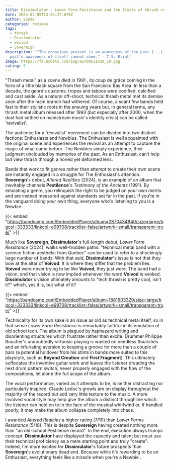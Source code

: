 ```yaml
---
title: Dissimulator - Lower Form Resistance and the limits of thrash revivalism
date: 2024-02-05T13:54:27.678Z
author: Snyde
categories: reviews
tags:
  - thrash
  - Dissimulator
  - Voivod
  - Sovereign
description: '"The conscious present is an awareness of the past (...) which the
  past’s awareness of itself cannot show." - T.S. Eliot'
image: https://f4.bcbits.com/img/a2700531410_10.jpg
rating: 5
---
```

"Thrash metal" as a scene died in 1991 , its coup de grâce coming in the form of a little black square from the San Francisco Bay Area. In less than a decade, the genre's customs, tropes and taboos were codified, calcified and cast aside. As a natural off-shoot, technical thrash metal met its demise soon after the main branch had withered. Of course, a scant few bands held fast to their stylistic roots in the ensuing years but, in general terms, any thrash metal album released after 1993 (but especially after 2000, when the dust had settled on mainstream music's identity crisis) can be called 'revivalist'. 

The audience for a 'revivalist' movement can be divided into two distinct factions: Enthusiasts and Newbies. The Enthusiast is well acquainted with the original scene and experiences the revival as an attempt to capture the magic of what came before. The Newbies simply experience, their judgment unclouded by memories of the past. As an Enthusiast, can’t help but view thrash through a honed yet deformed lens.  

Bands that work to fit genres rather than attempt to create their own scene are instantly engaged in a struggle for The Enthusiast's attention. **Sovereign**'s debut, *Altered Realities* (2024), is an example of an album that inevitably channels **Pestilence**'s *Testimony of the Ancients* (1991). By  emulating a genre, you relinquish the right to be judged on your own merits and are instead measured against standards set far in the past. If you're in the vanguard doing your own thing, everyone who's listening to you is a Newbie . 

{{< embed "https://bandcamp.com/EmbeddedPlayer/album=2870434840/size=large/bgcol=333333/linkcol=e99708/tracklist=false/artwork=small/transparent=true/" >}}



Much like **Sovereign**, **Dissimulator**'s full-length debut, *Lower Form Resistance* (2024), walks well-trodden paths: "technical metal band with a science fiction aesthetic from Quebec" can be used to refer to a shockingly large number of bands. With that said, **Dissimulator**'s issue is not that they bow at the altar of **Voivod**. It is where they differ that the problem lies. **Voivod** were never trying to be like **Voivod**, they just were. The band had a vision, and that vision is now implied whenever the word **Voivod** is evoked. **Dissimulator**'s vision ultimately amounts to "tech thrash is pretty cool, isn't it?" which, yes it is, but what of it?

{{< embed "https://bandcamp.com/EmbeddedPlayer/album=1881603329/size=large/bgcol=333333/linkcol=e99708/tracklist=false/artwork=small/transparent=true/" >}}

Technicality for its own sake is an issue as old as technical metal itself, so in that sense *Lower Form Resistance* is remarkably faithful in its emulation of old school tech. The album is plagued by haphazard writing and disorienting structures which frustrate rather than excite. Drummer Philippe Boucher's undoubtedly virtuosic playing is wasted on needless flourishes and an infuriating aversion to keeping a groove for more than a couple of bars (a potential holdover from his stints in bands more suited to this playstyle, such as **Beyond Creation** and **First Fragment**). This ultimately suffocates the inventive guitar work and leaves the listener dreading the next drum pattern switch, never properly engaged with the flow of the compositions, let alone the full scope of the album .

The vocal performance, varied as it attempts to be, is neither distracting nor particularly inspired. Claude Leduc's growls are on display throughout the majority of the record but add very little texture to the music. A more involved vocal style may help give the album a distinct throughline which the listener can hold on to in the face of the musical whirlwind or, if handled poorly, it may make the album collapse completely into chaos.

I awarded *Altered Realities* a higher rating (7/10) than *Lower Forms Resistance* (5/10). This is despite **Sovereign** having created nothing more than "an old-school Pestilence record". In the end, execution always trumps concept. **Dissimulator** have displayed the capacity and talent but must use their technical proficiency as a mere starting point and truly "create". Indeed, I'm more excited for **Dissimulator**'s future prospects than **Sovereign**'s evolutionary dead end.  Because while it's rewarding to be an Enthusiast, everything feels like a miracle when you're a Newbie .